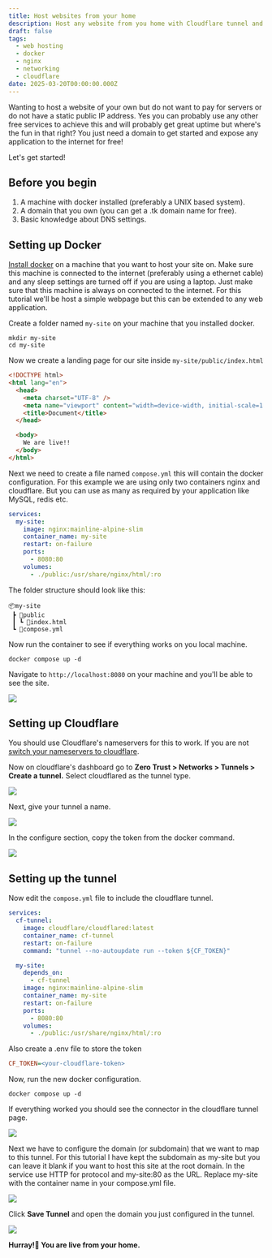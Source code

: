 ```yaml
---
title: Host websites from your home
description: Host any website from you home with Cloudflare tunnel and docker
draft: false
tags:
  - web hosting
  - docker
  - nginx
  - networking
  - cloudflare
date: 2025-03-20T00:00:00.000Z
---
```


Wanting to host a website of your own but do not want to pay for servers or do not have a static public IP address. Yes you can probably use any other free services to achieve this and will probably get great uptime but where's the fun in that right? You just need a domain to get started and expose any application to the internet for free!

Let's get started!

## Before you begin

1. A machine with docker installed (preferably a UNIX based system).
2. A domain that you own (you can get a .tk domain name for free).
3. Basic knowledge about DNS settings.

## Setting up Docker

[Install docker](https://docs.docker.com/engine/install/) on a machine that you want to host your site on. Make sure this machine is connected to the internet (preferably using a ethernet cable) and any sleep settings are turned off if you are using a laptop. Just make sure that this machine is always on connected to the internet. For this tutorial we'll be host a simple webpage but this can be extended to any web application.

Create a folder named `my-site` on your machine that you installed docker.

```shell
mkdir my-site
cd my-site
```

Now we create a landing page for our site inside `my-site/public/index.html`

```html
<!DOCTYPE html>
<html lang="en">
  <head>
    <meta charset="UTF-8" />
    <meta name="viewport" content="width=device-width, initial-scale=1.0" />
    <title>Document</title>
  </head>

  <body>
    We are live!!
  </body>
</html>
```

Next we need to create a file named `compose.yml` this will contain the docker configuration. For this example we are using only two containers nginx and cloudflare. But you can use as many as required by your application like MySQL, redis etc.

```yaml
services:
  my-site:
    image: nginx:mainline-alpine-slim
    container_name: my-site
    restart: on-failure
    ports:
      - 8080:80
    volumes:
      - ./public:/usr/share/nginx/html/:ro
```

The folder structure should look like this:

```
📦my-site
 ┣ 📂public
 ┃ ┗ 📜index.html
 ┗ 📜compose.yml
```

Now run the container to see if everything works on you local machine.

```shell
docker compose up -d
```

Navigate to `http://localhost:8080` on your machine and you'll be able to see the site.

![](1.webp)

## Setting up Cloudflare

You should use Cloudflare's nameservers for this to work. If you are not [switch your nameservers to cloudflare](https://developers.cloudflare.com/dns/zone-setups/full-setup/setup/).

Now on cloudflare's dashboard go to **Zero Trust > Networks > Tunnels > Create a tunnel.** Select cloudflared as the tunnel type.

![](2.webp)

Next, give your tunnel a name.

![](3.webp)

In the configure section, copy the token from the docker command.

![](4.webp)

## Setting up the tunnel

Now edit the `compose.yml` file to include the cloudflare tunnel.

```yaml
services:
  cf-tunnel:
    image: cloudflare/cloudflared:latest
    container_name: cf-tunnel
    restart: on-failure
    command: "tunnel --no-autoupdate run --token ${CF_TOKEN}"

  my-site:
    depends_on:
      - cf-tunnel
    image: nginx:mainline-alpine-slim
    container_name: my-site
    restart: on-failure
    ports:
      - 8080:80
    volumes:
      - ./public:/usr/share/nginx/html/:ro
```

Also create a .env file to store the token

```ini
CF_TOKEN=<your-cloudflare-token>
```

Now, run the new docker configuration.

```shell
docker compose up -d
```

If everything worked you should see the connector in the cloudflare tunnel page.

![](5.webp)

Next we have to configure the domain (or subdomain) that we want to map to this tunnel. For this tutorial I have kept the subdomain as my-site but you can leave it blank if you want to host this site at the root domain. In the service use HTTP for protocol and my-site:80 as the URL. Replace my-site with the container name in your compose.yml file.

![](6.webp)

Click **Save Tunnel** and open the domain you just configured in the tunnel.

![](7.webp)

**Hurray!🎉 You are live from your home.**
